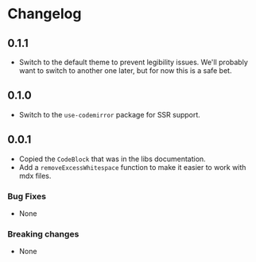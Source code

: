 # Changelog

## 0.1.1

- Switch to the default theme to prevent legibility issues. We'll probably want
  to switch to another one later, but for now this is a safe bet.

## 0.1.0

- Switch to the `use-codemirror` package for SSR support.

## 0.0.1

- Copied the `CodeBlock` that was in the libs documentation.
- Add a `removeExcessWhitespace` function to make it easier to work with mdx
  files.

### Bug Fixes

- None

### Breaking changes

- None